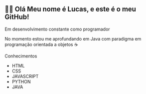 <h2>👋🏻 Olá Meu nome é Lucas, e este é o meu GitHub!</h2>

<p>Em desenvolvimento constante como programador</p>

<p>No momento estou me aprofundando em Java com paradigma em programação orientada a objetos ☕</p>


<P>Conhecimentos </P>

<ul>
  <li>HTML</li>
  <li>CSS</li>
  <li>JAVASCRIPT</li>
  <li>PYTHON</li>
  <li>JAVA</li>
</ul>








